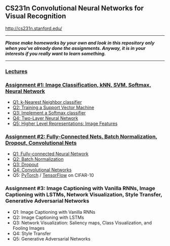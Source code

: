 ## CS231n Convolutional Neural Networks for Visual Recognition
http://cs231n.stanford.edu/

___
***Please make homeworks by your own and look in this repository only when you've already done the assignments. Anyway, it is in your interests if you really want to learn something.***
___

### [Lectures](https://github.com/maxis42/CS231n/tree/master/Lectures)

### [Assignment #1: Image Classification, kNN, SVM, Softmax, Neural Network](https://github.com/maxis42/CS231n/tree/master/assignment1)
* [Q1: k-Nearest Neighbor classifier](https://github.com/maxis42/CS231n/blob/master/assignment1/knn.ipynb)
* [Q2: Training a Support Vector Machine](https://github.com/maxis42/CS231n/blob/master/assignment1/svm.ipynb)
* [Q3: Implement a Softmax classifier](https://github.com/maxis42/CS231n/blob/master/assignment1/softmax.ipynb)
* [Q4: Two-Layer Neural Network](https://github.com/maxis42/CS231n/blob/master/assignment1/two_layer_net.ipynb)
* [Q5: Higher Level Representations: Image Features](https://github.com/maxis42/CS231n/blob/master/assignment1/features.ipynb)

### [Assignment #2: Fully-Connected Nets, Batch Normalization, Dropout, Convolutional Nets](https://github.com/maxis42/CS231n/tree/master/assignment2)
* [Q1: Fully-connected Neural Network](https://github.com/maxis42/CS231n/blob/master/assignment2/FullyConnectedNets.ipynb)
* [Q2: Batch Normalization](https://github.com/maxis42/CS231n/blob/master/assignment2/BatchNormalization.ipynb)
* [Q3: Dropout](https://github.com/maxis42/CS231n/blob/master/assignment2/Dropout.ipynb)
* [Q4: Convolutional Networks](https://github.com/maxis42/CS231n/blob/master/assignment2/ConvolutionalNetworks.ipynb)
* Q5: [PyTorch](https://github.com/maxis42/CS231n/blob/master/assignment2/PyTorch.ipynb) / [TensorFlow](https://github.com/maxis42/CS231n/blob/master/assignment2/TensorFlow.ipynb) on CIFAR-10

### Assignment #3: Image Captioning with Vanilla RNNs, Image Captioning with LSTMs, Network Visualization, Style Transfer, Generative Adversarial Networks
* Q1: Image Captioning with Vanilla RNNs
* Q2: Image Captioning with LSTMs
* Q3: Network Visualization: Saliency maps, Class Visualization, and Fooling Images
* Q4: Style Transfer
* Q5: Generative Adversarial Networks
